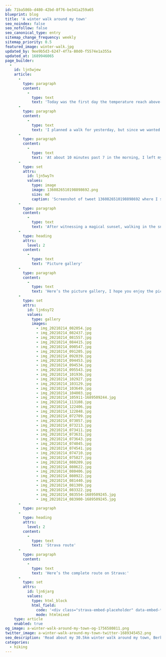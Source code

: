```yaml
---
id: 71ba586b-d480-42bd-8f76-be341a259a65
blueprint: blog
title: 'A winter walk around my town'
seo_noindex: false
seo_nofollow: false
seo_canonical_type: entry
sitemap_change_frequency: weekly
sitemap_priority: 0.5
featured_image: winter-walk.jpg
updated_by: 9ee9b5d3-6247-4f7a-80d0-f5574e1a355a
updated_at: 1689946065
page_builder:
  -
    id: ljn5wjew
    article:
      -
        type: paragraph
        content:
          -
            type: text
            text: 'Today was the first day the temperature reach above-zero-Celsius after a seven day freezing period. We really had winter for a week, and we all enjoyed it as much as we could.'
      -
        type: paragraph
        content:
          -
            type: text
            text: 'I planned a walk for yesterday, but since we wanted to ice-skating (yes, on natural ice) I postponed the walk for a day.'
      -
        type: paragraph
        content:
          -
            type: text
            text: 'At about 10 minutes past 7 in the morning, I left my home, and started walking. I planned a trip of 30km. See the tweet below.'
      -
        type: set
        attrs:
          id: ljn5wy7n
          values:
            type: image
            image: 1360826510198898692.png
            size: md
            caption: 'Screenshot of tweet 1360826510198898692 where I share the map of my planned walk'
      -
        type: paragraph
        content:
          -
            type: text
            text: 'After witnessing a magical sunset, walking in the snow, between people ice-skating on natural ice for the first time since about 9 years was really special. I’m posting this on my blog, because I want as many of you to experience what I saw. Sure, these are just pictures, but you can get a sense of how it was.'
      -
        type: heading
        attrs:
          level: 2
        content:
          -
            type: text
            text: 'Picture gallery'
      -
        type: paragraph
        content:
          -
            type: text
            text: 'Here’s the picture gallery, I hope you enjoy the pictures! The complete route can be found below the pictures.'
      -
        type: set
        attrs:
          id: ljn6sy72
          values:
            type: gallery
            images:
              - img_20210214_082054.jpg
              - img_20210214_082437.jpg
              - img_20210214_081557.jpg
              - img_20210214_084415.jpg
              - img_20210214_090547.jpg
              - img_20210214_091205.jpg
              - img_20210214_092039.jpg
              - img_20210214_094453.jpg
              - img_20210214_094534.jpg
              - img_20210214_095543.jpg
              - img_20210214_101936.jpg
              - img_20210214_102927.jpg
              - img_20210214_103129.jpg
              - img_20210214_103649.jpg
              - img_20210214_104003.jpg
              - img_20210214_105911-1689509244.jpg
              - img_20210214_113108.jpg
              - img_20210214_122406.jpg
              - img_20210214_122848.jpg
              - img_20210214_072709.jpg
              - img_20210214_073057.jpg
              - img_20210214_073213.jpg
              - img_20210214_073411.jpg
              - img_20210214_073631.jpg
              - img_20210214_073643.jpg
              - img_20210214_074045.jpg
              - img_20210214_074541.jpg
              - img_20210214_074710.jpg
              - img_20210214_075827.jpg
              - img_20210214_080209.jpg
              - img_20210214_080622.jpg
              - img_20210214_080406.jpg
              - img_20210214_080922.jpg
              - img_20210214_081440.jpg
              - img_20210214_081309.jpg
              - img_20210214_083322.jpg
              - img_20210214_083554-1689509245.jpg
              - img_20210214_083900-1689509245.jpg
      -
        type: paragraph
      -
        type: heading
        attrs:
          level: 2
        content:
          -
            type: text
            text: 'Strava route'
      -
        type: paragraph
        content:
          -
            type: text
            text: 'Here’s the complete route on Strava:'
      -
        type: set
        attrs:
          id: ljn6jarg
          values:
            type: html_block
            html_field:
              code: '<div class="strava-embed-placeholder" data-embed-type="activity" data-embed-id="4785168506"></div><script src="https://strava-embeds.com/embed.js"></script>'
              mode: htmlmixed
    type: article
    enabled: true
og_image: a-winter-walk-around-my-town-og-1756580811.png
twitter_image: a-winter-walk-around-my-town-twitter-1689345452.png
seo_description: 'Read about my 30.5km winter walk around my town, Berkel en Rodenrijs. I made a lot of pictures, so come and take a look.'
categories:
  - hiking
---
```

